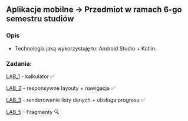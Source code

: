 ## Aplikacje mobilne -> Przedmiot w ramach 6-go semestru studiów

### Opis
* Technologia jaką wykorzystuję to: Android Studio + Kotlin.

### Zadania:

[LAB_1](https://github.com/AdamSzr/MobileApps/tree/main/Calc) - kalkulator :white_check_mark:

[LAB_2](https://github.com/AdamSzr/MobileApps/tree/main/ResponsiveLayouts) - responsywne layouty + nawigacja :white_check_mark:

[LAB_3](https://github.com/AdamSzr/MobileApps/tree/main/ListAndProgress) - renderowanie listy danych + obsługa progresu :white_check_mark:

[LAB_5](https://github.com/AdamSzr/MobileApps/tree/main/fragmenty) - Fragmenty :mag: